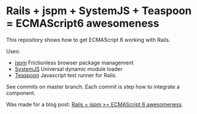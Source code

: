# Rails + jspm + SystemJS + Teaspoon = ECMAScript6 awesomeness

This repository shows how to get ECMAScript 6 working with Rails.

Uses:

* [jspm](https://jspm.io) Frictionless browser package management
* [SystemJS](https://github.com/systemjs/systemjs) Universal dynamic module loader
* [Teaspoon](https://github.com/modeset/teaspoon) Javascript test runner for Rails.


See commits on master branch. Each commit is step how to integrate a component.

Was made for a blog post: [Rails + jspm >= ECMAScript 6 awesomeness](http://tech.3scale.net/2015/06/12/rails-jspm-and-es6-awesomeness).

